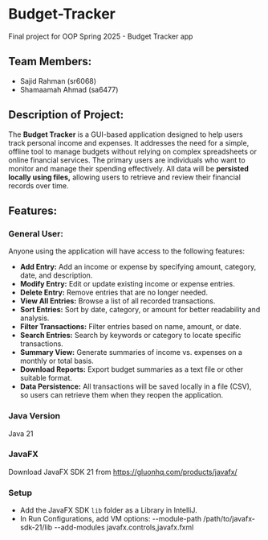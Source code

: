 # Budget-Tracker
Final project for OOP Spring 2025 - Budget Tracker app

## Team Members:
- Sajid Rahman (sr6068)
- Shamaamah Ahmad (sa6477)

## Description of Project:
The **Budget Tracker** is a GUI-based application designed to help users track personal income and expenses.
It addresses the need for a simple, offline tool to manage budgets without relying on complex spreadsheets or 
online financial services. The primary users are individuals who want to monitor and manage their spending effectively. 
All data will be **persisted locally using files,** allowing users to retrieve and review their financial records over
time.

## Features:
### General User:
Anyone using the application will have access to the following features:
- **Add Entry:** Add an income or expense by specifying amount, category, date, and description.
- **Modify Entry:** Edit or update existing income or expense entries.
- **Delete Entry:** Remove entries that are no longer needed.
- **View All Entries:** Browse a list of all recorded transactions.
- **Sort Entries:** Sort by date, category, or amount for better readability and analysis.
- **Filter Transactions:** Filter entries based on name, amount, or date.
- **Search Entries:** Search by keywords or category to locate specific transactions.
- **Summary View:** Generate summaries of income vs. expenses on a monthly or total basis.
- **Download Reports:** Export budget summaries as a text file or other suitable format.
- **Data Persistence:** All transactions will be saved locally in a file (CSV), so users can retrieve them when they 
reopen the application. 

### Java Version
Java 21

### JavaFX
Download JavaFX SDK 21 from https://gluonhq.com/products/javafx/

### Setup
- Add the JavaFX SDK `lib` folder as a Library in IntelliJ.
- In Run Configurations, add VM options:
  --module-path /path/to/javafx-sdk-21/lib --add-modules javafx.controls,javafx.fxml